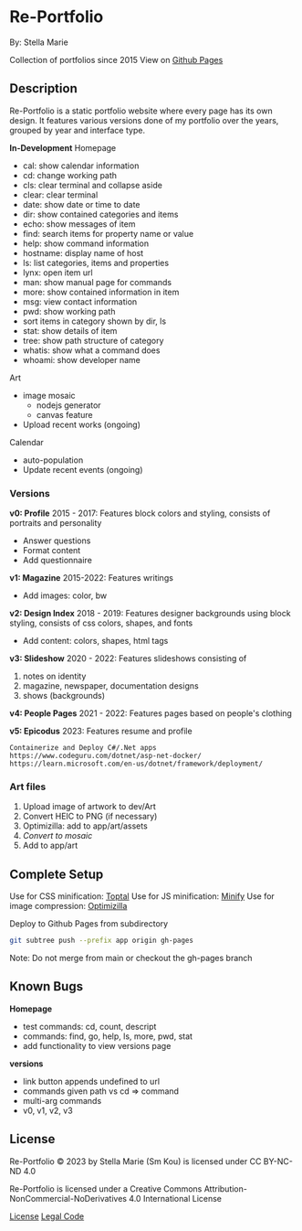 # Re-Portfolio

By: Stella Marie

Collection of portfolios since 2015
View on [Github Pages](smkou.github.io/re-portfolio)

## Description

Re-Portfolio is a static portfolio website where every page has its own design. It features various versions done of my portfolio over the years, grouped by year and interface type.

**In-Development**
Homepage
- cal: show calendar information
- cd: change working path
- cls: clear terminal and collapse aside
- clear: clear terminal
- date: show date or time to date
- dir: show contained categories and items
- echo: show messages of item
- find: search items for property name or value
- help: show command information
- hostname: display name of host
- ls: list categories, items and properties
- lynx: open item url
- man: show manual page for commands
- more: show contained information in item
- msg: view contact information
- pwd: show working path
- sort items in category shown by dir, ls
- stat: show details of item
- tree: show path structure of category
- whatis: show what a command does
- whoami: show developer name

Art
- image mosaic
  - nodejs generator
  - canvas feature
- Upload recent works (ongoing)

Calendar
- auto-population
- Update recent events (ongoing)

### Versions

**v0: Profile**
2015 - 2017: Features block colors and styling, consists of portraits and personality
- Answer questions
- Format content
- Add questionnaire

**v1: Magazine**
2015-2022: Features writings
- Add images: color, bw

**v2: Design Index**
2018 - 2019: Features designer backgrounds using block styling, consists of css colors, shapes, and fonts
- Add content: colors, shapes, html tags

**v3: Slideshow**
2020 - 2022: Features slideshows consisting of
1. notes on identity
2. magazine, newspaper, documentation designs
3. shows (backgrounds)

**v4: People Pages**
2021 - 2022: Features pages based on people's clothing

**v5: Epicodus**
2023: Features resume and profile

```
Containerize and Deploy C#/.Net apps
https://www.codeguru.com/dotnet/asp-net-docker/
https://learn.microsoft.com/en-us/dotnet/framework/deployment/
```

### Art files

1. Upload image of artwork to dev/Art
2. Convert HEIC to PNG (if necessary)
3. Optimizilla: add to app/art/assets
4. _Convert to mosaic_
5. Add to app/art

## Complete Setup

Use for CSS minification: [Toptal](https://www.toptal.com/developers/cssminifier)
Use for JS minification: [Minify](https://minify-js.com/)
Use for image compression: [Optimizilla](https://imagecompressor.com/)

Deploy to Github Pages from subdirectory
```bash
git subtree push --prefix app origin gh-pages
```
Note: Do not merge from main or checkout the gh-pages branch

## Known Bugs

**Homepage**
- test commands: cd, count, descript
- commands: find, go, help, ls, more, pwd, stat
- add functionality to view versions page

**versions**
- link button appends undefined to url
- commands given path vs cd => command
- multi-arg commands
- v0, v1, v2, v3

## License

Re-Portfolio © 2023 by Stella Marie (Sm Kou) is licensed under CC BY-NC-ND 4.0 

Re-Portfolio is licensed under a
Creative Commons Attribution-NonCommercial-NoDerivatives 4.0 International License

[License](https://creativecommons.org/licenses/by-nc-nd/4.0/)
[Legal Code](https://creativecommons.org/licenses/by-nc-nd/4.0/legalcode.en)
